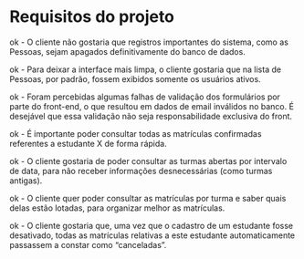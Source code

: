 # Requisitos do projeto

ok - O cliente não gostaria que registros importantes do sistema, como as Pessoas, sejam apagados definitivamente do banco de dados.

ok - Para deixar a interface mais limpa, o cliente gostaria que na lista de Pessoas, por padrão, fossem exibidos somente os usuários ativos.

ok - Foram percebidas algumas falhas de validação dos formulários por parte do front-end, o que resultou em dados de email inválidos no banco. É desejável que essa validação não seja responsabilidade exclusiva do front.

ok - É importante poder consultar todas as matrículas confirmadas referentes a estudante X de forma rápida.

ok - O cliente gostaria de poder consultar as turmas abertas por intervalo de data, para não receber informações desnecessárias (como turmas antigas).

ok - O cliente quer poder consultar as matrículas por turma e saber quais delas estão lotadas, para organizar melhor as matrículas.

ok - O cliente gostaria que, uma vez que o cadastro de um estudante fosse desativado, todas as matrículas relativas a este estudante automaticamente passassem a constar como “canceladas”.